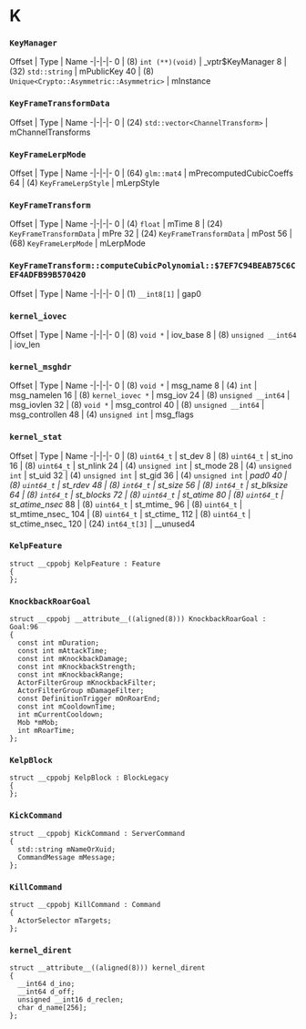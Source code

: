 # K
### `KeyManager`
Offset | Type | Name
-|-|-|-
0 | (8) `int (**)(void)` | _vptr$KeyManager
8 | (32) `std::string` | mPublicKey
40 | (8) `Unique<Crypto::Asymmetric::Asymmetric>` | mInstance


### `KeyFrameTransformData`
Offset | Type | Name
-|-|-|-
0 | (24) `std::vector<ChannelTransform>` | mChannelTransforms


### `KeyFrameLerpMode`
Offset | Type | Name
-|-|-|-
0 | (64) `glm::mat4` | mPrecomputedCubicCoeffs
64 | (4) `KeyFrameLerpStyle` | mLerpStyle


### `KeyFrameTransform`
Offset | Type | Name
-|-|-|-
0 | (4) `float` | mTime
8 | (24) `KeyFrameTransformData` | mPre
32 | (24) `KeyFrameTransformData` | mPost
56 | (68) `KeyFrameLerpMode` | mLerpMode


### `KeyFrameTransform::computeCubicPolynomial::$7EF7C94BEAB75C6CEF4ADFB99B570420`
Offset | Type | Name
-|-|-|-
0 | (1) `__int8[1]` | gap0


### `kernel_iovec`
Offset | Type | Name
-|-|-|-
0 | (8) `void *` | iov_base
8 | (8) `unsigned __int64` | iov_len


### `kernel_msghdr`
Offset | Type | Name
-|-|-|-
0 | (8) `void *` | msg_name
8 | (4) `int` | msg_namelen
16 | (8) `kernel_iovec *` | msg_iov
24 | (8) `unsigned __int64` | msg_iovlen
32 | (8) `void *` | msg_control
40 | (8) `unsigned __int64` | msg_controllen
48 | (4) `unsigned int` | msg_flags


### `kernel_stat`
Offset | Type | Name
-|-|-|-
0 | (8) `uint64_t` | st_dev
8 | (8) `uint64_t` | st_ino
16 | (8) `uint64_t` | st_nlink
24 | (4) `unsigned int` | st_mode
28 | (4) `unsigned int` | st_uid
32 | (4) `unsigned int` | st_gid
36 | (4) `unsigned int` | __pad0
40 | (8) `uint64_t` | st_rdev
48 | (8) `int64_t` | st_size
56 | (8) `int64_t` | st_blksize
64 | (8) `int64_t` | st_blocks
72 | (8) `uint64_t` | st_atime_
80 | (8) `uint64_t` | st_atime_nsec_
88 | (8) `uint64_t` | st_mtime_
96 | (8) `uint64_t` | st_mtime_nsec_
104 | (8) `uint64_t` | st_ctime_
112 | (8) `uint64_t` | st_ctime_nsec_
120 | (24) `int64_t[3]` | __unused4


### `KelpFeature`
```
struct __cppobj KelpFeature : Feature
{
};

```

### `KnockbackRoarGoal`
```
struct __cppobj __attribute__((aligned(8))) KnockbackRoarGoal : Goal:96
{
  const int mDuration;
  const int mAttackTime;
  const int mKnockbackDamage;
  const int mKnockbackStrength;
  const int mKnockbackRange;
  ActorFilterGroup mKnockbackFilter;
  ActorFilterGroup mDamageFilter;
  const DefinitionTrigger mOnRoarEnd;
  const int mCooldownTime;
  int mCurrentCooldown;
  Mob *mMob;
  int mRoarTime;
};

```

### `KelpBlock`
```
struct __cppobj KelpBlock : BlockLegacy
{
};

```

### `KickCommand`
```
struct __cppobj KickCommand : ServerCommand
{
  std::string mNameOrXuid;
  CommandMessage mMessage;
};

```

### `KillCommand`
```
struct __cppobj KillCommand : Command
{
  ActorSelector mTargets;
};

```

### `kernel_dirent`
```
struct __attribute__((aligned(8))) kernel_dirent
{
  __int64 d_ino;
  __int64 d_off;
  unsigned __int16 d_reclen;
  char d_name[256];
};

```

